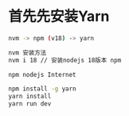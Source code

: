 # 首先先安装Yarn

```bash
nvm -> npm (v18) -> yarn 

nvm 安装方法
nvm i 18 // 安装nodejs 18版本 npm

npm nodejs Internet

npm install -g yarn
yarn install
yarn run dev
```